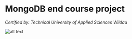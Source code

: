 # MongoDB end course project 

*Certified by: Technical University of Applied Sciences Wildau*

![alt text](https://github.com/YevheniiSarancha/CRUD-MongoDB/blob/master/screenshot.png)
